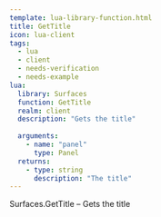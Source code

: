 ```yaml
---
template: lua-library-function.html
title: GetTitle
icon: lua-client
tags:
  - lua
  - client
  - needs-verification
  - needs-example
lua:
  library: Surfaces
  function: GetTitle
  realm: client
  description: "Gets the title"
  
  arguments:
    - name: "panel"
      type: Panel
  returns:
    - type: string
      description: "The title"
---
```


<div class="lua__search__keywords">
Surfaces.GetTitle &#x2013; Gets the title
</div>
